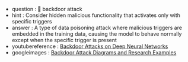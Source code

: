 - question : 🚪 backdoor attack
- hint : Consider hidden malicious functionality that activates only with specific triggers
- answer : A type of data poisoning attack where malicious triggers are embedded in the training data, causing the model to behave normally except when the specific trigger is present
- youtubereference : <a href="https://www.youtube.com/watch?v=QO4mfpoU-8A" target="_blank">Backdoor Attacks on Deep Neural Networks</a>
- googleimages : <a href="https://www.google.com/search?q=backdoor+attack+neural+networks+AI+security&tbm=isch" target="_blank">Backdoor Attack Diagrams and Research Examples</a>